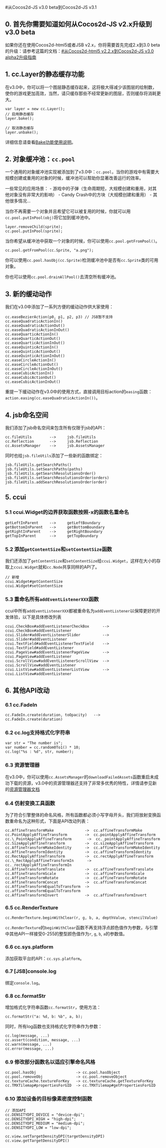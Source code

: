 #从Cocos2d-JS v3.0 beta到Cocos2d-JS v3.1

## 0. 首先你需要知道如何从Cocos2d-JS v2.x升级到v3.0 beta

如果你还在使用Cocos2d-html5或者JSB v2.x，你将需要首先完成2.x到3.0 beta的升级：请参考这篇的文档：[#从Cocos2d-html5 v2.2.x到Cocos2d-JS v3.0 alpha2升级指南](../../v3.0a/upgrade-guide/zh.md)

## 1. cc.Layer的静态缓存功能

在v3.0中，你可以将一个图层静态缓存起来，这将极大得减少该图层的绘制数，使你的游戏更加高效，当然，请只缓存那些不经常更新的图层，否则缓存将消耗更大。

```
var layer = new cc.Layer();
// 启用静态缓存
layer.bake();

// 取消静态缓存
layer.unbake();
```

详细信息请查看[Bake功能使用说明](../../../v3.0/bake-layer/zh.md)。

## 2. 对象缓冲池：`cc.pool`

一个通用的对象缓冲池实现被添加到了v3.0中：`cc.pool`，当你的游戏中有需要大规模创建或重用的对象的时候，缓冲池可以帮助你显著改善运行的效率。

一些常见的应用场景：
    - 游戏中的子弹（生命周期短，大规模创建和重用，对其他对象没有非常大的影响）
    - Candy Crash中的方块（大规模创建和重用）
    - 其他很多情况...

当你不再需要一个对象并且希望它可以被复用的时候，你就可以用`cc.pool.putInPool(obj)`将它加到缓冲池中。

```
layer.removeChild(sprite);
cc.pool.putInPool(sprite);
```

当你希望从缓冲池中获取一个对象的时候，你可以使用`cc.pool.getFromPool()`。

```
cc.pool.getFromPool(cc.Sprite, "a.png");
```

你可以使用`cc.pool.hasObj(cc.Sprite)`检测缓冲池中是否有`cc.Sprite`类的可用对象。

你也可以使用`cc.pool.drainAllPool()`去清空所有缓冲池。

## 3. 新的缓动动作

我们在v3.0中添加了一系列方便的缓动动作供大家使用：

```
cc.easeBezierAction(p0, p1, p2, p3) // JSB暂不支持
cc.easeQuadraticActionIn()
cc.easeQuadraticActionOut()
cc.easeQuadraticActionInOut()
cc.easeQuarticActionIn()
cc.easeQuarticActionOut()
cc.easeQuarticActionInOut()
cc.easeQuinticActionIn()
cc.easeQuinticActionOut()
cc.easeQuinticActionInOut()
cc.easeCircleActionIn()
cc.easeCircleActionOut()
cc.easeCircleActionInOut()
cc.easeCubicActionIn()
cc.easeCubicActionOut()
cc.easeCubicActionInOut()
```

重提一下缓动动作在v3.0中的使用方式，直接调用目标action的`easing`函数：`action.easing(cc.easeQuadraticActionIn())`。

## 4. jsb命名空间

我们添加了jsb命名空间来包含所有仅限于jsb的API：

```
cc.fileUtils        -->     jsb.fileUtils
cc.Reflection       -->     jsb.Reflection
cc.AssetsManager    -->     jsb.AssetsManager
```

同时也给`jsb.fileUtils`添加了一些新的函数绑定：

```
jsb.fileUtils.getSearchPaths()
jsb.fileUtils.setSearchPaths(paths)
jsb.fileUtils.getSearchResolutionsOrder()
jsb.fileUtils.setSearchResolutionsOrder(orders)
jsb.fileUtils.addSearchResolutionsOrder(order)
```

## 5. ccui

### 5.1 ccui.Widget的边界获取函数按照-x的函数名重命名

```
getLeftInParent     -->     getLeftBoundary
getBottomInParent   -->     getBottomBoundary
getRightInParent    -->     getRightBoundary
getTopInParent      -->     getTopBoundary
```

### 5.2 添加`getContentSize`和`setContentSize`函数

我们还添加了`getContentSize`和`setContentSize`给`ccui.Widget`，这样在大小的存取上`ccui.Widget`就和`cc.Node`共享同样的API了。

```
// 新增
ccui.Widget#getContentSize
ccui.Widget#setContentSize
```

### 5.3 重命名所有`addEventListenerXXX`函数

ccui中所有`addEventListenerXXX`都被重命名为`addEventListener`以保障更好的开发体验，以下是具体修改列表

```
ccui.CheckBox#addEventListenerCheckBox      --> ccui.CheckBox#addEventListener
ccui.Slider#addEventListenerSlider          --> ccui.Slider#addEventListener
ccui.TextField#addEventListenerTextField    --> ccui.TextField#addEventListener
ccui.PageView#addEventListenerPageView      --> ccui.PageView#addEventListener
ccui.ScrollView#addEventListenerScrollView  --> ccui.ScrollView#addEventListener
ccui.ListView#addEventListenerListView      --> ccui.ListView#addEventListener
```

## 6. 其他API改动

### 6.1 cc.FadeIn

```
cc.FadeIn.create(duration, toOpacity)   -->     cc.FadeIn.create(duration)
```

### 6.2 cc.log支持格式化字符串

```
var str = "The number is";
var number = cc.random0To1() * 10;
cc.log("%s : %d", str, number);
```

### 6.3 资源管理器

在v3.0中，你可以使用`cc.AssetsManager`的`downloadFailedAssets`函数重启未成功下载的资源，v3.0中的资源管理器还支持了非常多优秀的特性，详情请参见新的[资源管理器文档](../../../v3/assets-manager/zh.md)

### 6.4 仿射变换工具函数

为了符合引擎整体的命名风格，所有函数都必须小写字母开头，我们将放射变换函数重命名为这种形式，下面是API改动列表：

```
cc.AffineTransformMake              ->  cc.affineTransformMake
cc.PointApplyAffineTransform        ->  cc.pointApplyAffineTransform
cc.\_PointApplyAffineTransform       ->  cc._pointApplyAffineTransform
cc.SizeApplyAffineTransform         ->  cc.sizeApplyAffineTransform
cc.AffineTransformMakeIdentity      ->  cc.affineTransformMakeIdentity
cc.AffineTransformIdentity          ->  cc.affineTransformIdentity
cc.RectApplyAffineTransform	        ->  cc.rectApplyAffineTransform
cc.\_RectApplyAffineTransformIn      ->  cc._rectApplyAffineTransformIn
cc.AffineTransformTranslate         ->  cc.affineTransformTranslate
cc.AffineTransformScale             ->  cc.affineTransformScale
cc.AffineTransformRotate            ->  cc.affineTransformRotate
cc.AffineTransformConcat            ->  cc.affineTransformConcat
cc.AffineTransformEqualToTransform  ->  cc.affineTransformEqualToTransform
cc.AffineTransformInvert            ->  cc.affineTransformInvert
```

### 6.5 cc.RenderTexture

```
cc.RenderTexture.beginWithClear(r, g, b, a, depthValue, stencilValue)
```

`cc.RenderTexture`的`beginWithClear`函数不再支持浮点颜色值作为参数，与引擎中其他API一样接受0-255的整型颜色值作为`r`, `g`, `b`, `a`的参数值。

### 6.6 cc.sys.platform

添加获取平台的API：`cc.sys.platform`。

### 6.7 [JSB]console.log

绑定`console.log`。

### 6.8 cc.formatStr

增加格式化字符串函数`cc.formatStr`，使用方法： 

```
cc.formatStr("a: %d, b: %b", a, b);
```

同时，所有log函数也支持格式化字符串作为参数：

```
cc.log(message, ...)
cc.assert(condition, message, ...)
cc.warn(message, ...)
cc.error(message, ...)
```

### 6.9 修改部分函数名以适应引擎命名风格

```
cc.pool.hasObj                  -> cc.pool.hasObject
cc.pool.removeObj               -> cc.pool.removeObject
cc.textureCache.textureForKey   -> cc.textureCache.getTextureForKey
cc.TMXTilemap#propertiesForGID  -> cc.TMXTilemap#getPropertiesForGID
```

### 6.10 添加设备的目标像素密度控制函数

```
// 添加API
cc.DENSITYDPI_DEVICE = "device-dpi";
cc.DENSITYDPI_HIGH = "high-dpi";
cc.DENSITYDPI_MEDIUM = "medium-dpi";
cc.DENSITYDPI_LOW = "low-dpi";

cc.view.setTargetDensityDPI(targetDensityDPI)
cc.view.getTargetDensityDPI()
```